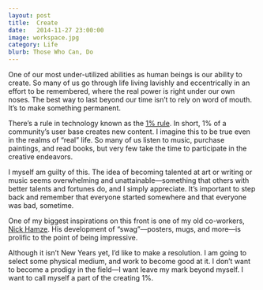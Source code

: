 ```yaml
---
layout: post
title:  Create
date:   2014-11-27 23:00:00
image: workspace.jpg
category: Life
blurb: Those Who Can, Do
---
```


One of our most under-utilized abilities as human beings is our ability to create. So many of us go through life living lavishly and eccentrically in an effort to be remembered, where the real power is right under our own noses. The best way to last beyond our time isn’t to rely on word of mouth. It’s to make something permanent.

There’s a rule in technology known as the [1% rule](http://en.wikipedia.org/wiki/1%25_rule_%28Internet_culture%29). In short, 1% of a community’s user base creates new content. I imagine this to be true even in the realms of “real” life. So many of us listen to music, purchase paintings, and read books, but very few take the time to participate in the creative endeavors.

I myself am guilty of this. The idea of becoming talented at art or writing or music seems overwhelming and unattainable—something that others with better talents and fortunes do, and I simply appreciate. It’s important to step back and remember that everyone started somewhere and that everyone was bad, sometime.

One of my biggest inspirations on this front is one of my old co-workers, [Nick Hamze](http://madeby.nickhamze.com/). His development of “swag”—posters, mugs, and more—is prolific to the point of being impressive.

Although it isn’t New Years yet, I’d like to make a resolution. I am going to select some physical medium, and work to become good at it. I don’t want to become a prodigy in the field—I want leave my mark beyond myself. I want to call myself a part of the creating 1%.